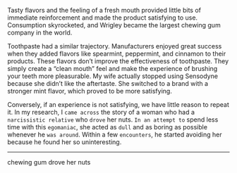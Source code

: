 Tasty flavors and the feeling of a fresh mouth provided little bits of
immediate reinforcement and made the product satisfying to use.
Consumption skyrocketed, and Wrigley became the largest chewing
gum company in the world.

Toothpaste had a similar trajectory. Manufacturers enjoyed great
success when they added flavors like spearmint, peppermint, and
cinnamon to their products. These flavors don’t improve the
effectiveness of toothpaste. They simply create a “clean mouth” feel
and make the experience of brushing your teeth more pleasurable. My
wife actually stopped using Sensodyne because she didn’t like the
aftertaste. She switched to a brand with a stronger mint flavor, which
proved to be more satisfying.

Conversely, if an experience is not satisfying, we have little reason
to repeat it. In my research, I `came across` the story of a woman who
had a `narcissistic relative` who `drove` her nuts. `In an attempt to` spend
less time with this `egomaniac`, she acted as `dull` and as boring as
possible whenever he `was around`. Within a few `encounters`, he started
avoiding her because he found her so uninteresting.

---
chewing gum
drove her nuts